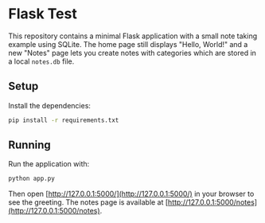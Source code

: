 # Flask Test

This repository contains a minimal Flask application with a small note taking
example using SQLite. The home page still displays "Hello, World!" and a new
"Notes" page lets you create notes with categories which are stored in a local
`notes.db` file.

## Setup

Install the dependencies:

```bash
pip install -r requirements.txt
```

## Running

Run the application with:

```bash
python app.py
```

Then open [http://127.0.0.1:5000/](http://127.0.0.1:5000/) in your browser to see
the greeting. The notes page is available at
[http://127.0.0.1:5000/notes](http://127.0.0.1:5000/notes).
